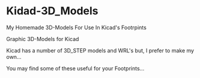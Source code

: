 # Kidad-3D_Models
My Homemade 3D-Models For Use In Kicad's Footrpints

Graphic 3D-Models for Kicad

Kicad has a number of 3D_STEP models and WRL's but, I prefer to make my own...

You may find some of these useful for your Footprints...


